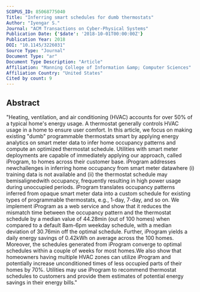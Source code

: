 ```yaml
---
SCOPUS_ID: 85068775040
Title: "Inferring smart schedules for dumb thermostats"
Author: "Iyengar S."
Journal: "ACM Transactions on Cyber-Physical Systems"
Publication Date: {'$date': '2018-10-01T00:00:00Z'}
Publication Year: 2018
DOI: "10.1145/3226031"
Source Type: "Journal"
Document Type: "ar"
Document Type Description: "Article"
Affiliation: "Manning College of Information &amp; Computer Sciences"
Affiliation Country: "United States"
Cited by count: 9
---
```


## Abstract
"Heating, ventilation, and air conditioning (HVAC) accounts for over 50% of a typical home's energy usage. A thermostat generally controls HVAC usage in a home to ensure user comfort. In this article, we focus on making existing \"dumb\" programmable thermostats smart by applying energy analytics on smart meter data to infer home occupancy patterns and compute an optimized thermostat schedule. Utilities with smart meter deployments are capable of immediately applying our approach, called iProgram, to homes across their customer base. iProgram addresses newchallenges in inferring home occupancy from smart meter datawhere (i) training data is not available and (ii) the thermostat schedule may bemisalignedwith occupancy, frequently resulting in high power usage during unoccupied periods. iProgram translates occupancy patterns inferred from opaque smart meter data into a custom schedule for existing types of programmable thermostats, e.g., 1-day, 7-day, and so on. We implement iProgram as a web service and show that it reduces the mismatch time between the occupancy pattern and the thermostat schedule by a median value of 44.28min (out of 100 homes) when compared to a default 8am-6pm weekday schedule, with a median deviation of 30.76min off the optimal schedule. Further, iProgram yields a daily energy savings of 0.42kWh on average across the 100 homes. Moreover, the schedules generated from iProgram converge to optimal schedules within a couple of weeks for most homes.We also show that homeowners having multiple HVAC zones can utilize iProgram and potentially increase unconditioned times of less occupied parts of their homes by 70%. Utilities may use iProgram to recommend thermostat schedules to customers and provide them estimates of potential energy savings in their energy bills."
